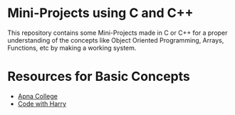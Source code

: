 # Mini-Projects using C and C++
This repository contains some Mini-Projects made in C or C++ for a proper understanding of the concepts like Object Oriented Programming, Arrays, Functions, etc by making a working system.
# Resources for Basic Concepts

 - [Apna College](https://youtu.be/irqbmMNs2Bo)
 - [Code with Harry](https://youtu.be/ZSPZob_1TOk)
